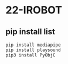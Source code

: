 # 22-IROBOT
## pip install list
```
pip install mediapipe
pip install playsound
pip3 install PyObjC
```